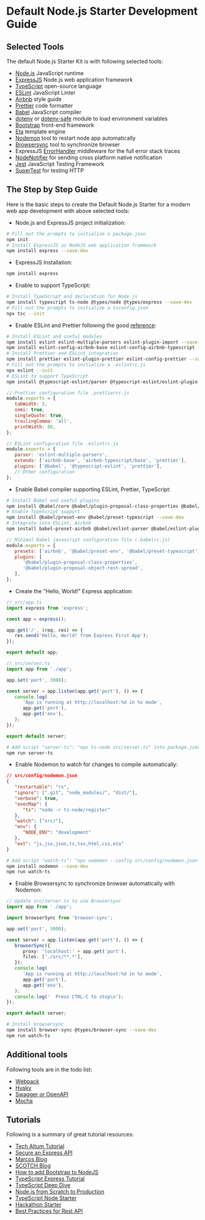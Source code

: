 # Default Node.js Starter Development Guide

## Selected Tools

The default Node.js Starter Kit is with following selected tools:

-  [Node.js](https://nodejs.org/en/) JavaScript runtime
-  [ExpressJS](https://expressjs.com/) Node.js web application framework
-  [TypeScript](https://www.typescriptlang.org/) open-source language
-  [ESLint](https://eslint.org/) JavaScript Linter
-  [Airbnb](https://github.com/airbnb/javascript) style guide
-  [Prettier](https://prettier.io/docs/en/integrating-with-linters.html) code formatter
-  [Babel](https://babeljs.io/blog/2020/07/13/the-state-of-babel-eslint) JavaScript compiler
-  [dotenv](https://www.npmjs.com/package/dotenv-safe) or [dotenv-safe](https://www.npmjs.com/package/dotenv-safe) module to load environment variables
-  [Bootstrap](https://getbootstrap.com/) front-end framework
-  [Eta](https://eta.js.org/) template engine
-  [Nodemon](https://nodemon.io/) tool to restart node app automatically
-  [Browsersync](https://browsersync.io/) tool to synchronize browser
-  ExpressJS [ErrorHandler](https://github.com/expressjs/errorhandler) middleware for the full error stack traces
-  [NodeNotifier](https://github.com/mikaelbr/node-notifier) for sending cross platform native notification
-  [Jest](https://jestjs.io/) JavaScript Testing Framework
-  [SuperTest](https://github.com/visionmedia/supertest) for testing HTTP

## The Step by Step Guide

Here is the basic steps to create the Default Node.js Starter for a modern web app development with above selected tools:

-  Node.js and ExpressJS project initialization:

```bash
# Fill out the prompts to initialize a package.json
npm init
# Install ExpressJS as NodeJS web application framework
npm install express --save-dev
```

-  ExpressJS Installation:

```bash
npm install express
```

-  Enable to support TypeScript:

```bash
# Install TypeScript and declaration for Node.js
npm install typescript ts-node @types/node @types/express --save-dev
# Fill out the prompts to initialize a tsconfig.json
npx tsc --init
```

-  Enable ESLint and Prettier following the good [reference](https://gist.github.com/bradtraversy/aab26d1e8983d9f8d79be1a9ca894ab4):

```bash
# Install ESLint and useful modules
npm install eslint eslint-multiple-parsers eslint-plugin-import --save-dev
npm install eslint-config-airbnb-base eslint-config-airbnb-typescript --save-dev
# Install Prettier and ESLint integration
npm install prettier eslint-plugin-prettier eslint-config-prettier --save-dev
# Fill out the prompts to initialize a .eslintrc.js
npx eslint --init
# ESLint to support TypeScript
npm install @typescript-eslint/parser @typescript-eslint/eslint-plugin --save-dev
```

```javascript
// Prettier configuration file .prettierrc.js
module.exports = {
   tabWidth: 3,
   semi: true,
   singleQuote: true,
   trailingComma: 'all',
   printWidth: 80,
};
```

```javascript
// ESLint configuration file .eslintrc.js
module.exports = {
   parser: 'eslint-multiple-parsers',
   extends: ['airbnb-base', 'airbnb-typescript/base', 'prettier'],
   plugins: ['@babel', '@typescript-eslint', 'prettier'],
   // Other configuration
};
```

-  Enable Babel compiler supporting ESLint, Prettier, TypeScript:

```bash
# Install Babel and useful plugins
npm install @babel/core @babel/plugin-proposal-class-properties @babel/plugin-proposal-object-rest-spread --save-dev
# Enable TypeScript support
npm install @babel/preset-env @babel/preset-typescript --save-dev
# Integrate into ESLint, Airbnb
npm install babel-preset-airbnb @babel/eslint-parser @babel/eslint-plugin --save-dev
```

```javascript
// Minimal Babel javascript configuration file (.babelrc.js)
module.exports = {
   presets: ['airbnb', '@babel/preset-env', '@babel/preset-typescript'],
   plugins: [
      '@babel/plugin-proposal-class-properties',
      '@babel/plugin-proposal-object-rest-spread',
   ],
};
```

-  Create the "Hello, World!" Express application:

```typescript
// src/app.ts
import express from 'express';

const app = express();

app.get('/', (req, res) => {
   res.send('Hello, World! from Express First App');
});

export default app;
```

```typescript
// src/server.ts
import app from './app';

app.set('port', 3000);

const server = app.listen(app.get('port'), () => {
   console.log(
      'App is running at http://localhost:%d in %s mode',
      app.get('port'),
      app.get('env'),
   );
});

export default server;
```

```bash
# Add script "server-ts": "npx ts-node src/server.ts" into package.json
npm run server-ts
```

-  Enable Nodemon to watch for changes to compile automatically:

```json
// src/config/nodemon.json
{
   "restartable": "rs",
   "ignore": [".git", "node_modules/", "dist/"],
   "verbose": true,
   "execMap": {
      "ts": "node -r ts-node/register"
   },
   "watch": ["src/"],
   "env": {
      "NODE_ENV": "development"
   },
   "ext": "js,jsx,json,ts,tsx,html,css,eta"
}
```

```bash
# Add script "watch-ts": "npx nodemon --config src/config/nodemon.json src/server.ts" into package.json
npm install nodemon --save-dev
npm run watch-ts
```

-  Enable Browsersync to synchronize browser automatically with Nodemon:

```typescript
// Update src/server.ts to use Browsersync
import app from './app';

import browserSync from 'browser-sync';

app.set('port', 3000);

const server = app.listen(app.get('port'), () => {
   browserSync({
      proxy: 'localhost:' + app.get('port'),
      files: ['./src/**.*'],
   });
   console.log(
      'App is running at http://localhost:%d in %s mode',
      app.get('port'),
      app.get('env'),
   );
   console.log('  Press CTRL-C to stop\n');
});

export default server;
```

```bash
# Install browsersync
npm install browser-sync @types/browser-sync --save-dev
npm run watch-ts
```

## Additional tools

Following tools are in the todo list:

-  [Webpack](https://webpack.js.org/guides/getting-started/)
-  [Husky](https://typicode.github.io/husky/#/)
-  [Swagger or OpenAPI](https://swagger.io/specification/)
-  [Mocha](https://mochajs.org/)

## Tutorials

Following is a summary of great tutorial resources:

-  [Tech Altum Tutorial](https://tutorial.techaltum.com/nodejs.html)
-  [Secure an Express API](https://auth0.com/blog/node-js-and-typescript-tutorial-secure-an-express-api/#Register-a-Client-Application-with-Auth0)
-  [Marcos Blog](https://www.toptal.com/express-js/nodejs-typescript-rest-api-pt-1)
-  [SCOTCH Blog](https://scotch.io/courses/build-your-first-nodejs-website/getting-started)
-  [How to add Bootstrap to NodeJS](https://www.educative.io/edpresso/how-to-add-bootstrap-to-your-nodejs-project)
-  [TypeScript Express Tutorial](https://wanago.io/2019/02/04/typescript-express-testing/)
-  [TypeScript Deep Dive](https://basarat.gitbook.io/typescript/)
-  [Node.js from Scratch to Production](https://github.com/losikov/api-example)
-  [TypeScript Node Starter](https://github.com/microsoft/TypeScript-Node-Starter)
-  [Hackathon Starter](https://github.com/sahat/hackathon-starter)
-  [Best Practices for Rest API](https://stackoverflow.blog/2020/03/02/best-practices-for-rest-api-design/)
